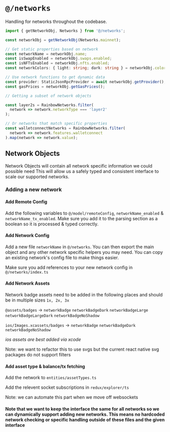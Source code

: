 # `@/networks`

Handling for networks throughout the codebase.

```typescript
import { getNetworkObj, Networks } from '@/networks';

const networkObj = getNetworkObj(Networks.mainnet);

// Get static properties based on network
const networkName = networkObj.name;
const isSwapEnabled = networkObj.swaps.enabled;
const isNFTsEnabled = networkObj.nfts.enabled;
const networkColors: { light: string; dark: string } = networkObj.colors;

// Use network functions to get dynamic data
const provider: StaticJsonRpcProvider = await networkObj.getProvider();
const gasPrices = networkObj.getGasPrices();

// Getting a subset of network objects

const layer2s = RainbowNetworks.filter(
  network => network.networkType === 'layer2'
);

// Or networks that match specific properties
const walletconnectNetworks = RainbowNetworks.filter(
  network => network.features.walletconnect
).map(network => network.value);
```

## Network Objects

Network Objects will contain all network specific information we could possible need
This will allow us a safely typed and consistent interface to scale our supported networks.

### Adding a new network

#### Add Remote Config

Add the following variables to `@/model/remoteConfig`, `networkName_enabled` & `networkName_tx_enabled`. Make sure you add it to the parsing section as a boolean so it is processed & typed correctly.

#### Add Network Config

Add a new file `networkName` in `@/networks`. You can then export the main object and any other network specific helpers you may need. You can copy an existing network's config file to make things easier.

Make sure you add references to your new network config in `@/networks/index.ts`

#### Add Network Assets

Network badge assets need to be added in the following places and should be in multiple sizes `1x, 2x, 3x`

`@assets/badges` -> `networkBadge` `networkBadgeDark` `networkBadgeLarge` `networkBadgeLargeDark` `networkBadgeNoShadow`

`ios/Images.xcassets/badges` -> `networkBadge` `networkBadgeDark` `networkBadgeNoShadow`

_ios assets are best added via xcode_

Note: we want to refactor this to use svgs but the current react native svg packages do not support filters

#### Add asset type & balance/tx fetching

Add the network to `entities/assetTypes.ts`

Add the relevent socket subscriptions in `redux/explorer/ts`

Note: we can automate this part when we move off websockets

#### Note that we want to keep the interface the same for all networks so we can dynamically support adding new networks. This means no hardcoded network checking or specific handling outside of these files and the given interface
